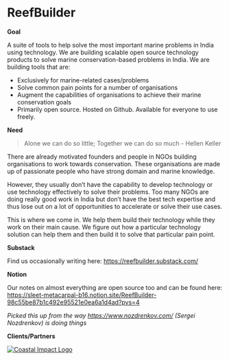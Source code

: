 # ReefBuilder
**Goal**

A suite of tools to help solve the most important marine problems in India using technology. We are building scalable open source technology products to solve marine conservation-based problems in India. We are building tools that are:

- Exclusively for marine-related cases/problems
- Solve common pain points for a number of organisations
- Augment the capabilities of organisations to achieve their marine conservation goals
- Primarily open source. Hosted on Github. Available for everyone to use freely.

**Need**
> Alone we can do so little; Together we can do so much - Hellen Keller

There are already motivated founders and people in NGOs building organisations to work towards conservation. These organisations are made up of passionate people who have strong domain and marine knowledge.

However, they usually don’t have the capability to develop technology or use technology effectively to solve their problems. Too many NGOs are doing really good work in India but don’t have the best tech expertise and thus lose out on a lot of opportunities to accelerate or solve their use cases. 

This is where we come in. We help them build their technology while they work on their main cause. We figure out how a particular technology solution can help them and then build it to solve that particular pain point.

**Substack**

Find us occasionally writing here: https://reefbuilder.substack.com/

**Notion**

Our notes on almost everything are open source too and can be found here: https://sleet-metacarpal-b16.notion.site/ReefBuilder-98c55be87b1c492e95521e0ea6a1d4ad?pvs=4

_Picked this up from the way https://www.nozdrenkov.com/ (Sergei Nozdrenkov) is doing things_

**Clients/Partners** 

[![Coastal Impact Logo](https://media.licdn.com/dms/image/D4D0BAQE49p4Vwl7A1Q/company-logo_200_200/0/1665992526803?e=1729728000&v=beta&t=tPwRnl7F-9Kt6gXMSPIDFpBYb2WyzmrrY8qEKg2x2wo)](https://www.instagram.com/coastalimpact/)
